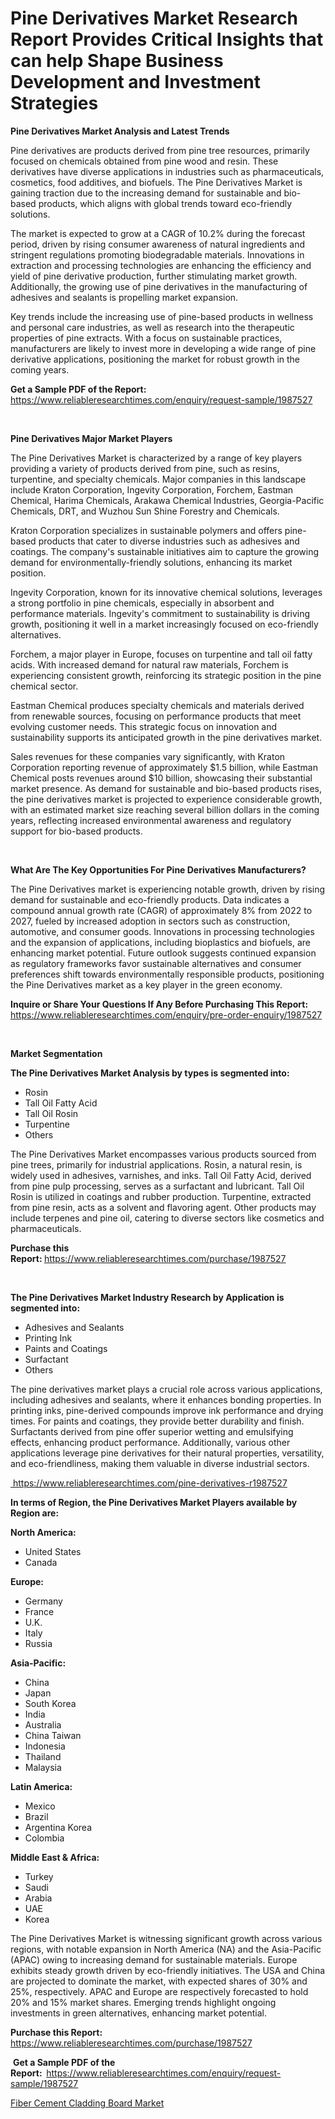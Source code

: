 <p><h1>Pine Derivatives Market Research Report Provides Critical Insights that can help Shape Business Development and Investment Strategies</h1></p><p><strong>Pine Derivatives Market Analysis and Latest Trends</strong></p>
<p><p>Pine derivatives are products derived from pine tree resources, primarily focused on chemicals obtained from pine wood and resin. These derivatives have diverse applications in industries such as pharmaceuticals, cosmetics, food additives, and biofuels. The Pine Derivatives Market is gaining traction due to the increasing demand for sustainable and bio-based products, which aligns with global trends toward eco-friendly solutions.</p><p>The market is expected to grow at a CAGR of 10.2% during the forecast period, driven by rising consumer awareness of natural ingredients and stringent regulations promoting biodegradable materials. Innovations in extraction and processing technologies are enhancing the efficiency and yield of pine derivative production, further stimulating market growth. Additionally, the growing use of pine derivatives in the manufacturing of adhesives and sealants is propelling market expansion.</p><p>Key trends include the increasing use of pine-based products in wellness and personal care industries, as well as research into the therapeutic properties of pine extracts. With a focus on sustainable practices, manufacturers are likely to invest more in developing a wide range of pine derivative applications, positioning the market for robust growth in the coming years.</p></p>
<p><strong>Get a Sample PDF of the Report:&nbsp;</strong> <a href="https://www.reliableresearchtimes.com/enquiry/request-sample/1987527?utm_campaign=2989&utm_medium=2&utm_source=Github&utm_content=ia&utm_term=03042025&utm_id=pine-derivatives">https://www.reliableresearchtimes.com/enquiry/request-sample/1987527</a></p>
<p>&nbsp;</p>
<p><strong>Pine Derivatives Major Market Players</strong></p>
<p><p>The Pine Derivatives Market is characterized by a range of key players providing a variety of products derived from pine, such as resins, turpentine, and specialty chemicals. Major companies in this landscape include Kraton Corporation, Ingevity Corporation, Forchem, Eastman Chemical, Harima Chemicals, Arakawa Chemical Industries, Georgia-Pacific Chemicals, DRT, and Wuzhou Sun Shine Forestry and Chemicals.</p><p>Kraton Corporation specializes in sustainable polymers and offers pine-based products that cater to diverse industries such as adhesives and coatings. The company's sustainable initiatives aim to capture the growing demand for environmentally-friendly solutions, enhancing its market position. </p><p>Ingevity Corporation, known for its innovative chemical solutions, leverages a strong portfolio in pine chemicals, especially in absorbent and performance materials. Ingevity's commitment to sustainability is driving growth, positioning it well in a market increasingly focused on eco-friendly alternatives.</p><p>Forchem, a major player in Europe, focuses on turpentine and tall oil fatty acids. With increased demand for natural raw materials, Forchem is experiencing consistent growth, reinforcing its strategic position in the pine chemical sector. </p><p>Eastman Chemical produces specialty chemicals and materials derived from renewable sources, focusing on performance products that meet evolving customer needs. This strategic focus on innovation and sustainability supports its anticipated growth in the pine derivatives market.</p><p>Sales revenues for these companies vary significantly, with Kraton Corporation reporting revenue of approximately $1.5 billion, while Eastman Chemical posts revenues around $10 billion, showcasing their substantial market presence. As demand for sustainable and bio-based products rises, the pine derivatives market is projected to experience considerable growth, with an estimated market size reaching several billion dollars in the coming years, reflecting increased environmental awareness and regulatory support for bio-based products.</p></p>
<p>&nbsp;</p>
<p><strong>What Are The Key Opportunities For Pine Derivatives Manufacturers?</strong></p>
<p><p>The Pine Derivatives market is experiencing notable growth, driven by rising demand for sustainable and eco-friendly products. Data indicates a compound annual growth rate (CAGR) of approximately 8% from 2022 to 2027, fueled by increased adoption in sectors such as construction, automotive, and consumer goods. Innovations in processing technologies and the expansion of applications, including bioplastics and biofuels, are enhancing market potential. Future outlook suggests continued expansion as regulatory frameworks favor sustainable alternatives and consumer preferences shift towards environmentally responsible products, positioning the Pine Derivatives market as a key player in the green economy.</p></p>
<p><strong>Inquire or Share Your Questions If Any Before Purchasing This Report:</strong> <a href="https://www.reliableresearchtimes.com/enquiry/pre-order-enquiry/1987527?utm_campaign=2989&utm_medium=2&utm_source=Github&utm_content=ia&utm_term=03042025&utm_id=pine-derivatives">https://www.reliableresearchtimes.com/enquiry/pre-order-enquiry/1987527</a></p>
<p>&nbsp;</p>
<p><strong>Market Segmentation</strong></p>
<p><strong>The Pine Derivatives Market Analysis by types is segmented into:</strong></p>
<p><ul><li>Rosin</li><li>Tall Oil Fatty Acid</li><li>Tall Oil Rosin</li><li>Turpentine</li><li>Others</li></ul></p>
<p><p>The Pine Derivatives Market encompasses various products sourced from pine trees, primarily for industrial applications. Rosin, a natural resin, is widely used in adhesives, varnishes, and inks. Tall Oil Fatty Acid, derived from pine pulp processing, serves as a surfactant and lubricant. Tall Oil Rosin is utilized in coatings and rubber production. Turpentine, extracted from pine resin, acts as a solvent and flavoring agent. Other products may include terpenes and pine oil, catering to diverse sectors like cosmetics and pharmaceuticals.</p></p>
<p><strong>Purchase this Report:&nbsp;</strong><a href="https://www.reliableresearchtimes.com/purchase/1987527?utm_campaign=2989&utm_medium=2&utm_source=Github&utm_content=ia&utm_term=03042025&utm_id=pine-derivatives">https://www.reliableresearchtimes.com/purchase/1987527</a></p>
<p>&nbsp;</p>
<p><strong>The Pine Derivatives Market Industry Research by Application is segmented into:</strong></p>
<p><ul><li>Adhesives and Sealants</li><li>Printing Ink</li><li>Paints and Coatings</li><li>Surfactant</li><li>Others</li></ul></p>
<p><p>The pine derivatives market plays a crucial role across various applications, including adhesives and sealants, where it enhances bonding properties. In printing inks, pine-derived compounds improve ink performance and drying times. For paints and coatings, they provide better durability and finish. Surfactants derived from pine offer superior wetting and emulsifying effects, enhancing product performance. Additionally, various other applications leverage pine derivatives for their natural properties, versatility, and eco-friendliness, making them valuable in diverse industrial sectors.</p></p>
<p><a href="https://www.reliableresearchtimes.com/pine-derivatives-r1987527?utm_campaign=2989&utm_medium=2&utm_source=Github&utm_content=ia&utm_term=03042025&utm_id=pine-derivatives">&nbsp;https://www.reliableresearchtimes.com/pine-derivatives-r1987527</a></p>
<p><strong>In terms of Region, the Pine Derivatives Market Players available by Region are:</strong></p>
<p>
    <p> <strong> North America: </strong>
        <ul>
            <li>United States</li>
            <li>Canada</li>
        </ul>
        </p> 
    <p> <strong> Europe: </strong>
        <ul>
            <li>Germany</li>
            <li>France</li>
            <li>U.K.</li>
            <li>Italy</li>
            <li>Russia</li>
        </ul>
        </p> 
    <p> <strong> Asia-Pacific: </strong>
        <ul>
            <li>China</li>
            <li>Japan</li>
            <li>South Korea</li>
            <li>India</li>
            <li>Australia</li>
            <li>China Taiwan</li>
            <li>Indonesia</li>
            <li>Thailand</li>
            <li>Malaysia</li>
        </ul>
        </p> 
    <p> <strong> Latin America: </strong>
        <ul>
            <li>Mexico</li>
            <li>Brazil</li>
            <li>Argentina Korea</li>
            <li>Colombia</li>
        </ul>
        </p> 
    <p> <strong> Middle East & Africa: </strong>
        <ul>
            <li>Turkey</li>
            <li>Saudi</li>
            <li>Arabia</li>
            <li>UAE</li>
            <li>Korea</li>
        </ul>
    </p>
    </p>
<p><p>The Pine Derivatives Market is witnessing significant growth across various regions, with notable expansion in North America (NA) and the Asia-Pacific (APAC) owing to increasing demand for sustainable materials. Europe exhibits steady growth driven by eco-friendly initiatives. The USA and China are projected to dominate the market, with expected shares of 30% and 25%, respectively. APAC and Europe are respectively forecasted to hold 20% and 15% market shares. Emerging trends highlight ongoing investments in green alternatives, enhancing market potential.</p></p>
<p><strong>Purchase this Report: </strong><a href="https://www.reliableresearchtimes.com/purchase/1987527?utm_campaign=2989&utm_medium=2&utm_source=Github&utm_content=ia&utm_term=03042025&utm_id=pine-derivatives">https://www.reliableresearchtimes.com/purchase/1987527</a></p>
<p>&nbsp;<strong>Get a Sample PDF of the Report:&nbsp;&nbsp;</strong><a href="https://www.reliableresearchtimes.com/enquiry/request-sample/1987527?utm_campaign=2989&utm_medium=2&utm_source=Github&utm_content=ia&utm_term=03042025&utm_id=pine-derivatives">https://www.reliableresearchtimes.com/enquiry/request-sample/1987527</a></p>
<p><strong></strong></p>
<p><p><a href="https://github.com/genayziben/Market-Research-Report-List-1/blob/main/fiber-cement-cladding-board-market.md?utm_campaign=2989&utm_medium=2&utm_source=Github&utm_content=ia&utm_term=03042025&utm_id=pine-derivatives">Fiber Cement Cladding Board Market</a></p></p>